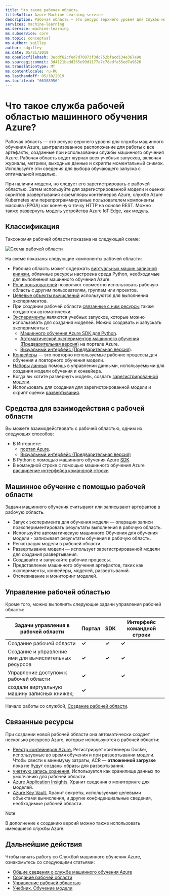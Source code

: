 ```yaml
---
title: Что такое рабочая область
titleSuffix: Azure Machine Learning service
description: Рабочая область — это ресурс верхнего уровня для Службы машинного обучения Azure. Он ведет журнал всех учебных запусков, включая журналы, метрики, выходные данные и скрипты моментальный снимок. Использовать эту информацию для определения, использующие обучение создает оптимальную модель
services: machine-learning
ms.service: machine-learning
ms.subservice: core
ms.topic: conceptual
ms.author: sgilley
author: sdgilley
ms.date: 05/21/2019
ms.openlocfilehash: 3ecdf62cfed7d70873f3dc752bfacd134e367a90
ms.sourcegitcommit: 3d4121badd265e99d1177a7c78edfa55ed7a9626
ms.translationtype: MT
ms.contentlocale: ru-RU
ms.lasthandoff: 05/30/2019
ms.locfileid: "66388956"
---
```

# <a name="what-is-an-azure-machine-learning-service-workspace"></a>Что такое служба рабочей областью машинного обучения Azure?

Рабочая область — это ресурс верхнего уровня для службы машинного обучения Azure, централизованное расположение для работы с все артефакты, созданные при использовании службы машинного обучения Azure.  Рабочая область ведет журнал всех учебных запусков, включая журналы, метрики, выходные данные и скрипты моментальный снимок. Используйте эти сведения для выбора обучающего запуска с оптимальной моделью.  

При наличии модели, но следует его зарегистрировать с рабочей областью. Затем используйте для зарегистрированной модели и оценки скриптов развертывания экземпляры контейнеров Azure, службе Azure Kubernetes или перепрограммируемые пользователем компоненты массива (FPGA) как конечную точку HTTP на основе REST. Можно также развернуть модель устройства Azure IoT Edge, как модуль.

## <a name="taxonomy"></a>Классификация 

Таксономия рабочей области показана на следующей схеме:

[![Схема рабочей области](./media/concept-azure-machine-learning-architecture/azure-machine-learning-taxonomy.png)](./media/concept-azure-machine-learning-architecture/azure-machine-learning-taxonomy.png#lightbox)

На схеме показаны следующие компоненты рабочей области:

+ Рабочая область может содержать [виртуальных машин записной книжки](quickstart-run-cloud-notebook.md), облачные ресурсы настроена среда Python, необходимые для выполнения машинного обучения Azure.
+ [Роли пользователей](how-to-assign-roles.md) позволяют совместно использовать рабочую область с другим пользователям, группам или проектов.
+ [Целевые объекты вычислений](concept-azure-machine-learning-architecture.md#compute-target) используются для выполнения экспериментов.
+ При создании рабочей области [связанные с ним ресурсы](#resources) также создаются автоматически.
+ [Эксперименты](concept-azure-machine-learning-architecture.md#experiment) являются учебных запусков, которые можно использовать для создания моделей.  Можно создавать и запускать эксперименты с
    + [Машинного обучения Azure SDK для Python](https://docs.microsoft.com/python/api/overview/azure/ml/intro?view=azure-ml-py).
    + [Автоматической экспериментов машинного обучения (Предварительная версия)](how-to-create-portal-experiments.md) на портале Azure.
    + [Визуальный интерфейс (Предварительная версия)](ui-concept-visual-interface.md).
+ [Конвейеры](concept-azure-machine-learning-architecture.md#pipeline) — это повторно используемые рабочие процессы для обучения и повторного обучения модели.
+ [Наборы данных](concept-azure-machine-learning-architecture.md#dataset) помощь в управлении данными, используемыми для создания модели обучения и конвейера.
+ Когда вы хотите развернуть модель, создать [зарегистрированной модели](concept-azure-machine-learning-architecture.md#model-registry).
+ Использовать для создания для зарегистрированной модели и скрипт оценки [развертывания](concept-azure-machine-learning-architecture.md#image-registry).

## <a name="tools-for-workspace-interaction"></a>Средства для взаимодействия с рабочей области

Вы можете взаимодействовать с рабочей областью, одним из следующих способов:

+ В Интернете:
    + [портал Azure](https://portal.azure.com).
    + [Визуальный интерфейс (Предварительная версия)](ui-concept-visual-interface.md)
+ В Python с помощью машинного обучения Azure [SDK](https://docs.microsoft.com/python/api/overview/azure/ml/intro?view=azure-ml-py)
+ В командной строке с помощью машинного обучения Azure [расширение интерфейса командной строки](https://docs.microsoft.com/azure/machine-learning/service/reference-azure-machine-learning-cli)

## <a name="machine-learning-with-a-workspace"></a>Машинное обучение с помощью рабочей области

Задачи машинного обучения считывают или записывают артефактов в рабочую область. 

+ Запуск эксперимента для обучения модели — операции записи поэкспериментировать результаты выполнения в рабочую область.
+ Используйте автоматическую машинного Обучения для обучения модели - записывает результаты обучения в рабочую область.
+ Регистрация модели в рабочей области.
+ Развертывание модели — использует зарегистрированной модели для создания развертывания.
+ Создавайте и запускайте рабочие процессы.
+ Представление машинного обучения артефактов, таких как эксперименты, конвейеры, моделей, развертываний.
+ Отслеживание и мониторинг моделей.

## <a name="workspace-management"></a>Управление рабочей областью

Кроме того, можно выполнять следующие задачи управления рабочей области:

| Задачи управления в рабочей области   | Портал              | SDK        | Интерфейс командной строки        |
|---------------------------|------------------|------------|------------|
| Создание рабочей области        | **&check;**     | **&check;** | **&check;** |
| Создание и управление ими для вычислительных ресурсов    | **&check;**   | **&check;** |  **&check;**   |
| Управление доступом к рабочей области    | **&check;**   | |  **&check;**    |
| создали виртуальную машину записных книжек; | **&check;**   | |     |

Начало работы со службой, [Создание рабочей области](setup-create-workspace.md).

## <a name="resources"></a> Связанные ресурсы

При создании новой рабочей области она автоматически создает несколько ресурсов Azure, которые используются в рабочей области:

+ [Реестр контейнеров Azure.](https://azure.microsoft.com/services/container-registry/) Регистрирует контейнеры Docker, используемые во время обучения и при развертывании модели. Чтобы свести к минимуму затраты, ACR — **отложенной загрузке** пока не будут созданы образы для развертывания.
+ [учетную запись хранения,](https://azure.microsoft.com/services/storage/) Используется как хранилище данных по умолчанию для рабочей области.
+ [Azure Application Insights.](https://azure.microsoft.com/services/application-insights/) Хранит сведения о мониторинге для моделей.
+ [Azure Key Vault.](https://azure.microsoft.com/services/key-vault/) Хранит секреты, используемые целевыми объектами вычисления, и другие конфиденциальные сведения, необходимые рабочей области.

> [!NOTE]
> В дополнение к созданию версий можно также использовать имеющиеся службы Azure.

## <a name="next-steps"></a>Дальнейшие действия

Чтобы начать работу со Службой машинного обучения Azure, ознакомьтесь со следующими статьями:

+ [Общие сведения о службе машинного обучения Azure](overview-what-is-azure-ml.md)
+ [Создание рабочей области](setup-create-workspace.md)
+ [Управление рабочей областью](how-to-manage-workspace.md)
+ [Учебник. Обучение модели](tutorial-train-models-with-aml.md)
